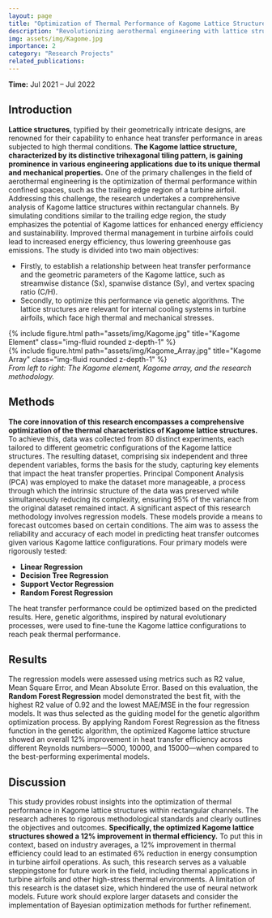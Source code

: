 ```yaml
---
layout: page
title: "Optimization of Thermal Performance of Kagome Lattice Structure within Rectangular Channels"
description: "Revolutionizing aerothermal engineering with lattice structures for enhanced heat transfer and energy efficiency."
img: assets/img/Kagome.jpg
importance: 2
category: "Research Projects"
related_publications:
---
```


<strong>Time:</strong> Jul 2021 – Jul 2022

## Introduction

<strong>Lattice structures</strong>, typified by their geometrically intricate designs, are renowned for their capability to enhance heat transfer performance in areas subjected to high thermal conditions. <strong>The Kagome lattice structure, characterized by its distinctive trihexagonal tiling pattern, is gaining prominence in various engineering applications due to its unique thermal and mechanical properties.</strong> One of the primary challenges in the field of aerothermal engineering is the optimization of thermal performance within confined spaces, such as the trailing edge region of a turbine airfoil. Addressing this challenge, the research undertakes a comprehensive analysis of Kagome lattice structures within rectangular channels. By simulating conditions similar to the trailing edge region, the study emphasizes the potential of Kagome lattices for enhanced energy efficiency and sustainability. Improved thermal management in turbine airfoils could lead to increased energy efficiency, thus lowering greenhouse gas emissions. The study is divided into two main objectives:

- Firstly, to establish a relationship between heat transfer performance and the geometric parameters of the Kagome lattice, such as streamwise distance (Sx), spanwise distance (Sy), and vertex spacing ratio (C/H).
- Secondly, to optimize this performance via genetic algorithms. The lattice structures are relevant for internal cooling systems in turbine airfoils, which face high thermal and mechanical stresses.

<div class="row">
    <div class="col-sm mt-3 mt-md-0">
        {% include figure.html path="assets/img/Kagome.jpg" title="Kagome Element" class="img-fluid rounded z-depth-1" %}
    </div>
    <div class="col-sm mt-3 mt-md-0">
        {% include figure.html path="assets/img/Kagome_Array.jpg" title="Kagome Array" class="img-fluid rounded z-depth-1" %}
    </div>
</div>
<div class="caption">
    <em>From left to right: The Kagome element, Kagome array, and the research methodology.</em>
</div>

## Methods

<strong>The core innovation of this research encompasses a comprehensive optimization of the thermal characteristics of Kagome lattice structures.</strong> To achieve this, data was collected from 80 distinct experiments, each tailored to different geometric configurations of the Kagome lattice structures. The resulting dataset, comprising six independent and three dependent variables, forms the basis for the study, capturing key elements that impact the heat transfer properties.
Principal Component Analysis (PCA) was employed to make the dataset more manageable, a process through which the intrinsic structure of the data was preserved while simultaneously reducing its complexity, ensuring 95% of the variance from the original dataset remained intact.
A significant aspect of this research methodology involves regression models. These models provide a means to forecast outcomes based on certain conditions. The aim was to assess the reliability and accuracy of each model in predicting heat transfer outcomes given various Kagome lattice configurations. Four primary models were rigorously tested:

- **Linear Regression**
- **Decision Tree Regression**
- **Support Vector Regression**
- **Random Forest Regression**

The heat transfer performance could be optimized based on the predicted results. Here, genetic algorithms, inspired by natural evolutionary processes, were used to fine-tune the Kagome lattice configurations to reach peak thermal performance.


## Results

The regression models were assessed using metrics such as R2 value, Mean Square Error, and Mean Absolute Error. Based on this evaluation, the <strong>Random Forest Regression</strong> model demonstrated the best fit, with the highest R2 value of 0.92 and the lowest MAE/MSE in the four regression models. It was thus selected as the guiding model for the genetic algorithm optimization process. By applying Random Forest Regression as the fitness function in the genetic algorithm, the optimized Kagome lattice structure showed an overall 12% improvement in heat transfer efficiency across different Reynolds numbers—5000, 10000, and 15000—when compared to the best-performing experimental models.

## Discussion

This study provides robust insights into the optimization of thermal performance in Kagome lattice structures within rectangular channels. The research adheres to rigorous methodological standards and clearly outlines the objectives and outcomes. <strong>Specifically, the optimized Kagome lattice structures showed a 12% improvement in thermal efficiency.</strong> To put this in context, based on industry averages, a 12% improvement in thermal efficiency could lead to an estimated 6% reduction in energy consumption in turbine airfoil operations. As such, this research serves as a valuable steppingstone for future work in the field, including thermal applications in turbine airfoils and other high-stress thermal environments. A limitation of this research is the dataset size, which hindered the use of neural network models. Future work should explore larger datasets and consider the implementation of Bayesian optimization methods for further refinement.

